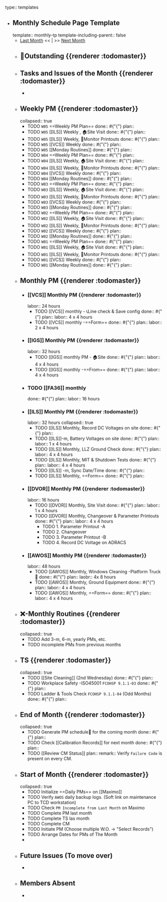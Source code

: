 type:: templates

- ## Monthly Schedule Page Template
  template:: monthly-tp
  template-including-parent:: false
	- [Last Month]([[Monthly/]]) << | >> [Next Month]([[Monthly/]])
	- ## 📌Outstanding {{renderer :todomaster}}
	- ## Tasks and Issues of the Month {{renderer :todomaster}}
		-
	- ## Weekly PM {{renderer :todomaster}}
	  collapsed:: true
		- TODO  `W05` ==Weekly PM Plan==
		  done:: #{"{"}
		  plan::
		- TODO `W05` [[ILS]] Weekly ,  🏠️Site Visit
		  done:: #{"{"}
		  plan::
		- TODO `W05` [[ILS]] Weekly, 📄Monitor Printouts 
		  done:: #{"{"}
		  plan::
		- TODO `W05` [[VCS]] Weekly
		  done:: #{"{"}
		  plan::
		- TODO `W05` [[Monday Routines]] 
		  done:: #{"{"}
		  plan::
		- TODO  `W04` ==Weekly PM Plan==
		  done:: #{"{"}
		  plan::
		- TODO `W04` [[ILS]] Weekly, 🏠️Site Visit 
		  done:: #{"{"}
		  plan::
		- TODO `W04` [[ILS]] Weekly, 📄Monitor Printouts 
		  done:: #{"{"}
		  plan::
		- TODO `W04` [[VCS]] Weekly
		  done:: #{"{"}
		  plan::
		- TODO `W04` [[Monday Routines]] 
		  done:: #{"{"}
		  plan::
		- TODO  `W03` ==Weekly PM Plan==
		  done:: #{"{"}
		  plan::
		- TODO `W03` [[ILS]] Weekly, 🏠️Site Visit 
		  done:: #{"{"}
		  plan::
		- TODO `W03` [[ILS]] Weekly, 📄Monitor Printouts 
		  done:: #{"{"}
		  plan::
		- TODO `W03` [[VCS]] Weekly
		  done:: #{"{"}
		  plan::
		- TODO `W03` [[Monday Routines]] 
		  done:: #{"{"}
		  plan::
		- TODO  `W02` ==Weekly PM Plan==
		  done:: #{"{"}
		  plan::
		- TODO `W02` [[ILS]] Weekly, 🏠️Site Visit 
		  done:: #{"{"}
		  plan::
		- TODO `W02` [[ILS]] Weekly, 📄Monitor Printouts 
		  done:: #{"{"}
		  plan::
		- TODO `W02` [[VCS]] Weekly
		  done:: #{"{"}
		  plan::
		- TODO `W02` [[Monday Routines]] 
		  done:: #{"{"}
		  plan::
		- TODO  `W01` ==Weekly PM Plan==
		  done:: #{"{"}
		  plan::
		- TODO `W01` [[ILS]] Weekly, 🏠️Site Visit 
		  done:: #{"{"}
		  plan::
		- TODO `W01` [[ILS]] Weekly, 📄Monitor Printouts 
		  done:: #{"{"}
		  plan::
		- TODO `W01` [[VCS]] Weekly
		  done:: #{"{"}
		  plan::
		- TODO `W01` [[Monday Routines]] 
		  done:: #{"{"}
		  plan::
	- ## Monthly PM {{renderer :todomaster}}
		- ### [[VCS]] Monthly PM {{renderer :todomaster}}
		  labor:: 24 hours
			- TODO [[VCS]] monthly - 📞Line check & Save config
			  done:: #{"{"}
			  plan:: 
			  labor::  4 x 4 hours
			- TODO [[VCS]] monthly -==Form== 
			  done:: #{"{"}
			  plan:: 
			  labor::  2 x 4 hours
		- ### [[IGS]] Monthly PM {{renderer :todomaster}}
		  labor:: 32 hours
			- TODO [[IGS]] monthly PM - 🏠️Site
			  done:: #{"{"}
			  plan:: 
			  labor:: 4 x 4 hours
			- TODO [[IGS]] monthly -==From== 
			  done:: #{"{"}
			  plan:: 
			  labor::  4 x 4 hours
		- ### TODO [[FA36]] monthly 
		  done:: #{"{"}
		  plan:: 
		  labor:: 16 hours
		- ### [[ILS]] Monthly PM {{renderer :todomaster}}
		  labor:: 32 hours
		  collapsed:: true
			- TODO [[ILS]] Monthly, Record DC Voltages on site 
			  done:: #{"{"}
			  plan::
			- TODO [[ILS]]-m, Battery Voltages on site 
			  done:: #{"{"}
			  plan::
			  labor:: 1 x 4 hours
			- TODO [[ILS]] Monthly, LLZ Ground Check 
			  done:: #{"{"}
			  plan:: 
			  labor:: 4 x 4 hours
			- TODO [[ILS]] Monthly, MIT & Shutdown Tests 
			  done:: #{"{"}
			  plan:: 
			  labor:: 4 x 4 hours
			- TODO [[ILS]] -m, Sync Date/Time 
			  done:: #{"{"}
			  plan::
			- TODO [[ILS]] Monthly, ==Form== 
			  done:: #{"{"}
			  plan::
		- ### [[DVOR]] Monthly PM {{renderer :todomaster}}
		  labor:: 16 hours
			- TODO [[DVOR]] Monthly, Site Visit
			  done:: #{"{"}
			  plan::
			  labor:: 1 x 4 hours
			- TODO [[DVOR]] Monthly, Changeover & Parameter Printouts
			  done:: #{"{"}
			  plan::
			  labor:: 4 x 4 hours
				- TODO 1. Parameter Printout -A
				- TODO 2. Changeover
				- TODO 3. Parameter Printout -B
				- TODO 4. Record DC Voltage on ADRACS
		- ### [[AWOS]] Monthly PM {{renderer :todomaster}}
		  labor:: 48 hours
			- TODO [[AWOS]] Monthly, Windows Cleaning -Platform Truck🚛
			  done:: #{"{"}
			  plan:: 
			  laobr:: 4x 8 hours
			- TODO [[AWOS]] Monthly, Ground Equipment
			  done:: #{"{"}
			  plan::
			  labor:: 4 x 4 hours
			- TODO [[AWOS]] Monthly, ==Form== 
			  done:: #{"{"}
			  plan:: 
			  labor:: 4 x 4 hours
	- ## ❌-Monthly Routines {{renderer :todomaster}}
	  collapsed:: true
		- TODO Add 3-m, 6-m, yearly PMs, etc.
		- TODO incomplete PMs from previous months
	- ## TS {{renderer :todomaster}}
	  collapsed:: true
		- TODO [[Site Cleaning]] (2nd Wednesday) 
		  done:: #{"{"}
		  plan::
		- TODO Workplace Safety -ISO45001 `FCOHSP 9.1.1-03`
		  done:: #{"{"}
		  plan::
		- TODO Ladder & Tools Check `FCOHSP 9.1.1-04` (Odd Months) 
		  done:: #{"{"}
		  plan::
	- ## End of Month {{renderer :todomaster}}
	  collapsed:: true
		- TODO Generate PM schedule📅 for the coming month
		  done:: #{"{"}
		  plan::
		- TODO Check [[Calibration Records]] for next month
		  done:: #{"{"}
		  plan::
		- TODO [[Review CM Status]]
		  plan:: 
		  remark:: Verify `Failure Code` is present on every CM.
	- ## Start of Month {{renderer :todomaster}}
	  collapsed:: true
		- TODO Initialize ==Daily PMs== on [[Maximo]]
		- TODO Verify `AWOS` daily backup logs. (Soft link on maintenance PC to TCD workstation)
		- TODO Check `PM Incomplete from Last Month` on Maximo
		- TODO Complete PM last month
		- TODO Complete TS las month
		- TODO Complete CM
		- TODO Initiate PM (Choose multiple W.O. -> "Select Records")
		- TODO Arrange Dates for PMs of The Month
		-
	- ## Future Issues (To move over)
		-
	- ## Members Absent
		-